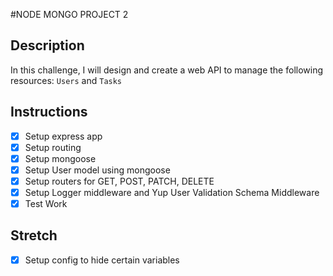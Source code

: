 #NODE MONGO PROJECT 2

## Description

In this challenge, I will design and create a web API to manage the following resources: `Users` and `Tasks`

## Instructions

- [x] Setup express app
- [x] Setup routing
- [x] Setup mongoose
- [x] Setup User model using mongoose
- [x] Setup routers for GET, POST, PATCH, DELETE
- [x] Setup Logger middleware and Yup User Validation Schema Middleware
- [x] Test Work

## Stretch

- [x] Setup config to hide certain variables
